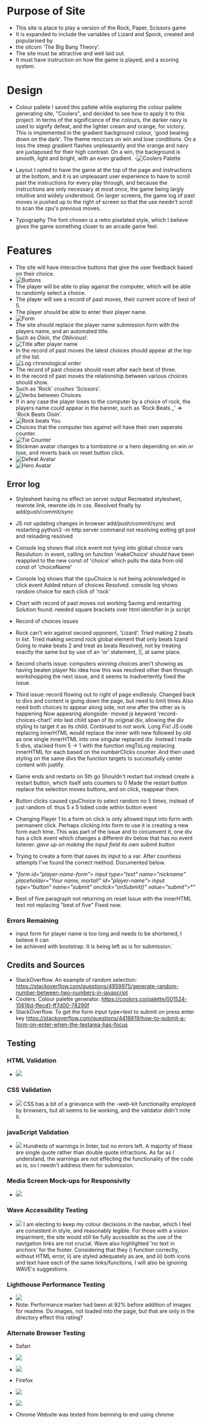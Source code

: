 # Purpose of Site
- This site is place to play a version of the Rock, Paper, Scissors game
- It is expanded to include the variables of Lizard and Spock, created and popularised by
- the sitcom 'The Big Bang Theory'.
- The site must be attractive and well laid out. 
- It must have instruction on how the game is played, and a scoring system.

# Design
- Colour pallete
    I saved this pallete while exploring the colour pallete generating site, "Coolers", and decided to
    see how to apply it to this project. 
    In terms of the significance of the colours, the darker navy is used to signify defeat,
    and the lighter cream and orange, for victory.
    This is implemented in the gradient background colour, 'good bearing down on the dark'.
    The theme reoccurs on win and lose conditions. On a loss the steep gradient flashes unpleasantly and
    the orange and navy are juxtaposed for their high contrast. On a win, the background is smooth, light
    and bright, with an even gradient.
-![Coolers Palette](assets/readme-documentation/colour-choice.jpg)

- Layout
    I opted to have the game at the top of the page and instructions at the bottom, and it is
    an unpleasant user experience to have to scroll past the instructions for every play through, and because
    the instructions are only necessary at most once, the game being largly intuitive and widely understood.
    On larger screens, the game log of past moves is pushed up to the right of screen so that the use 
    needn't scroll to scan the cpu's previous moves.

- Typography
    The font chosen is a retro pixelated style, which I believe gives the game something closer to an
    arcade game feel. 

# Features
- The site will have interactive buttons that give the user feedback based on their choice.
- ![Buttons](assets/readme-documentation/buttons.jpg)
- The player will be able to play against the computer, which will be able to randomly select a choice.
- The player will see a record of past moves, their current score of best of 5.
- The player should be able to enter their player name.
- ![Form](assets/readme-documentation/submitname.jpg)
- The site should replace the player name submission form with the players name, and an automated title.
- Such as *Oisín, the Oblivious!*.
- ![Title after player name](assets/readme-documentation/randomtitle.jpg)
- In the record of past moves the latest choices should appear at the top of the list.
- ![Log chronological order](assets/readme-documentation/logorder.jpg) 
- The record of past choices should reset after each best of three.
- In the record of past moves the relationship between various choices should show.
-   Such as 'Rock' *crushes* 'Scissors'.
- ![Verbs between Choices](assets/readme-documentation/actionwords.jpg)
- If in any case the player loses to the computer by a choice of rock, the players name could appear in the banner, such as 'Rock Beats _' => 'Rock Beats Oisín'.
- ![Rock beats You](assets/readme-documentation/bannername.jpg)
- Choices that the computer ties against will have their own seperate counter.
- ![Tie Counter](assets/readme-documentation/tiescounter.jpg)
- Stickman avatar changes to a tombstone or a hero depending on win or lose, and reverts back on reset button click.
- ![Defeat Avatar](assets/readme-documentation/defeat-avatar.jpg)
- ![Hero Avatar](assets/readme-documentation/hero-avatar.jpg)
## Error log
- Stylesheet having no effect on server output
    Recreated stylesheet, rewrote link, rewrote ids in css.
    Resolved finally by add/push/commit/sync

- JS not updating changes in browser
    add/push/commit/sync and restarting python3 -m http.server command not resolving
    exiting git pod and reloading resolved

- Console log shows that click event not tying into global choice vars
    Resolution: in event, calling on function 'makeChoice' should have been reapplied
    to the new const of 'choice' which pulls the data from old const of 'choiceName'

- Console log shows that the cpuChoice is not being acknowledged in click event
    Added return of choices
    Resolved. console log shows random choice for each click of 'rock'

- Chart with record of past moves not working
    Saving and restarting
    Solution found: needed square brackets over html identifier in js script

- Record of choices issues
 
- Rock can't win against second opponent, 'Lizard'.
    Tried making 2 beats in list. Tried making second rock global element that only beats lizard
    Going to make beats 2 and treat as beats
    Resolved, not by treating exactly the same but by use of an 'or' statement, ||, at same place.

- Second charts issue: computers winning choices aren't showing as having beaten player
    No idea how this was resolved other than through workshopping the next issue, and it  seems to inadvertently fixed the issue.

- Third issue: record flowing out to right of page endlessly.
    Changed back to divs and content is going down the page, but need to limit times
    Also need both choices to appear along side, not one after the other as is happening
    Now appearing alongside- moved js keyword 'record-choices-chart' into last child span of its original div, allowing the div styling to target it as its child.
    Continued to not work. Long Fix!
            JS code replacing innerHTML would replace the inner with new followed by old
            as one single innerHTML into one singular replaced div.
            Instead I made 5 divs, stacked from 5 -> 1 with
            the function imgToLog replacing innerHTML for each based on
            the numberClicks counter.
            And then used styling on the same divs the function targets to successfully
            center content with justify. 

- Game ends and restarts on 5th go
    Shouldn't restart but instead create a restart button, which itself sets counters to 0
    Made the restart button replace the selection moves buttons, and on click, reappear them.

- Button clicks caused cpuChoice to select random no 5 times, instead of just random of. thus 5 x 5
    tidied code within button event

- Changing Player 1 to a form on click is only allowed input into form with permanent click.
    Perhaps clicking into form to use it is creating a new form each time.
    This was part of the issue and to circumvent it, one div has a click event
    which changes a different div below that has no event listener.
    *gave up on making the input field its own submit button*

- Trying to create a form that saves its input to a var. After countless attempts
    I've found the correct method. Documented below.
-    "*form id="player-name-form">*
    *input type="text" name="nickname" placeholder="Your name, mortal!" id="player-name">*
    *input type="button" name="submit" onclick="onSubmit()" value="submit"*></form>*"

- Best of five paragraph not returning on reset 
    Issue with the innerHTML text not replacing "best of five"
    Fixed now.

### Errors Remaining
- input form for player name is too long and needs to be shortened, I believe it can
- be achieved with bootstrap. It is being left as is for submission.`


## Credits and Sources
- StackOverflow. An example of random selection: https://stackoverflow.com/questions/4959975/generate-random-number-between-two-numbers-in-javascript 
- Coolers. Colour palette generator. https://coolors.co/palette/001524-15616d-ffecd1-ff7d00-78290f
- StackOverflow. To get the form input type=text to submit on press enter key https://stackoverflow.com/questions/4418819/how-to-submit-a-form-on-enter-when-the-textarea-has-focus

## Testing

### HTML Validation
- ![](assets/readme-documentation/html-validation.jpg)
### CSS Validation
- ![](assets/readme-documentation/css-vaildation.jpg)
    CSS has a bit of a grievance with the -web-kit functionality employed by browsers, but all seems to be working,
    and the validator didn't note it.
### javaScript Validation
- ![](assets/readme-documentation/javascript-validation.jpg)
    Hundreds of warnings in linter, but no errors left. A majority of these are single quote rather than
    double quote infractions. As far as I understand, the warnings are not effecting the functionality of the code as is,
    so I needn't address them for submission.
### Media Screen Mock-ups for Responsivity
- ![](assets/readme-documentation/screen-mockups.jpg)
### Wave Accessibility Testing
- ![](assets/readme-documentation/accessibility.jpg)
    I am electing to keep my colour decisions in the navbar, which I feel are consistent in style, and reasonably legible.
    For those with a vision impairment, the site would still be fully accessible as the use of the navigation links are not crucial.
    Wave also highlighted 'no text in anchors' for the footer. Considering that they i) function correctly, without HTML error, 
    ii) are styled adequately as are, and iii) both icons and text have each of the same links/functions, I will also be ignoring WAVE's suggestions.
### Lighthouse Performance Testing
- ![](assets/readme-documentation/performance.jpg)
- Note: Performance marker had been at 92% before addition of images for readme. Do images, not loaded into the page, 
but that are only in the directory effect this rating?
### Alternate Browser Testing
- Safari 
- ![](assets/readme-documentation/safari-test-1.jpg)
- ![](assets/readme-documentation/safari-test-2.jpg)

- Firefox
- ![](assets/readme-documentation/firefox-test-1.jpg)
- ![](assets/readme-documentation/firefox-test-2.jpg)

- Chrome
    Website was tested from beinning to end using chrome